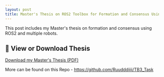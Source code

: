 ```yaml
---
layout: post
title: Master's Thesis on ROS2 Toolbox for Formation and Consensus Using Robots
---
```


This post includes my Master's thesis on formation and consensus using ROS2 and multiple robots.

## 📄 View or Download Thesis

[Download my Master's Thesis (PDF)](/Thesis.pdf)

More can be found on this Repo - https://github.com/Ruudddiiii/TB3_Task
